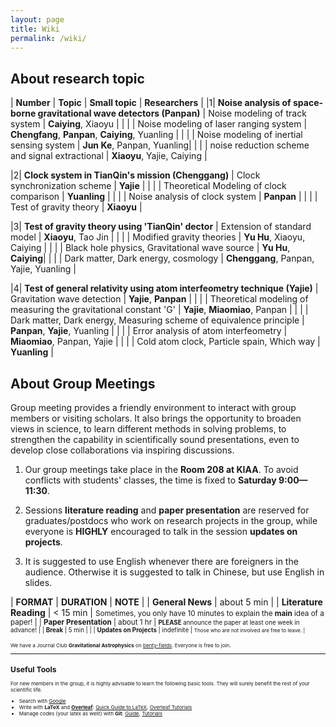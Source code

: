 ```yaml
---
layout: page
title: Wiki
permalink: /wiki/
---
```


<style>
table {
  font-family: arial, sans-serif;
  border-collapse: collapse;
  width: 100%;
}

td, th {
  border: 1px solid #dddddd;
  text-align: left;
  padding: 8px;
}

tr:nth-child(odd) {
  background-color: #dddddd;
}
</style>

## About research topic

| **Number** | **Topic** | **Small topic** | **Researchers** |
|1| **Noise analysis of space-borne gravitational wave detectors (Panpan)** | Noise modeling of track system | **Caiying**, Xiaoyu |
| | | Noise modeling of laser ranging system  | **Chengfang**, **Panpan**, **Caiying**, Yuanling |
| | | Noise modeling of inertial sensing system | **Jun Ke**, Panpan, Yuanling|
| | | noise reduction scheme and signal extractional | **Xiaoyu**, Yajie, Caiying |

|2| **Clock system in TianQin's mission (Chenggang)** | Clock synchronization scheme | **Yajie** |
| | | Theoretical Modeling of clock comparison  | **Yuanling** |
| | | Noise analysis of clock system | **Panpan** |
| | | Test of gravity theory | **Xiaoyu** |

|3| **Test of gravity theory using 'TianQin' dector** | Extension of standard model | **Xiaoyu**, Tao Jin |
| | | Modified gravity theories  | **Yu Hu**, Xiaoyu, Caiying |
| | | Black hole physics, Gravitational wave source | **Yu Hu**, **Caiying**|
| | | Dark matter, Dark energy, cosmology | **Chenggang**, Panpan, Yajie, Yuanling |

|4| **Test of general relativity using atom interfeometry technique (Yajie)** | Gravitation wave detection | **Yajie**, **Panpan** |
| | | Theoretical modeling of measuring the gravitational constant 'G'  | **Yajie**, **Miaomiao**, Panpan |
| | | Dark matter, Dark energy, Measuring scheme of equivalence principle | **Panpan**, **Yajie**, Yuanling |
| | | Error analysis of atom interfeometry | **Miaomiao**, Panpan, Yajie |
| | | Cold atom clock, Particle spain, Which way | **Yuanling** |

## About Group Meetings

Group meeting provides a friendly environment to interact with group
members or visiting scholars.  It also brings the opportunity to broaden views
in science, to learn different methods in solving problems, to strengthen the
capability in scientifically sound presentations, even to develop close
collaborations via inspiring discussions. 

1. Our group meetings take place in the <b>Room 208 at KIAA</b>. To avoid
   conflicts with students' classes, the time is fixed to <b>Saturday
   9:00—11:30</b>. 

2. Sessions **literature reading** and **paper presentation** are reserved for
   graduates/postdocs who work on research projects in the group, while
   everyone is <b>HIGHLY</b> encouraged to talk in the session **updates on
   projects**.

3. It is suggested to use English whenever there are foreigners in the
   audience.  Otherwise it is suggested to talk in Chinese, but use English in
   slides. 

| **FORMAT** | **DURATION** | **NOTE** |
| **General News** | about 5 min |
| **Literature Reading** | < 15 min | <small>Sometimes, you only have 10 minutes to explain the <b>main</b> idea of a paper! |
| **Paper Presentation** | about 1 hr | <small><b>PLEASE</b> announce the paper at least one week in advance! |
| **Break** | 5 min | |
| **Updates on Projects** | indefinite | <small>Those who are not involved are free to leave. |

<p></p>

We have a Journal Club **Gravitational Astrophysics** on
[benty-fields](https://benty-fields.com/). Everyone is free to join.

<p></p>

---

## Useful Tools

For new members in the group, it is highly advisable to learn the following basic tools. They will surely benefit the rest of your scientific life.

- Search with [Google](https://www.google.com/ncr)
- Write with **LaTeX** and [**Overleaf**](https://www.overleaf.com): [Quick Guide to LaTeX](https://www.overleaf.com/latex/templates/a-quick-guide-to-latex/fghqpfgnxggz), [Overleaf Tutorials](https://www.overleaf.com/learn/latex/Tutorials)
- Manage codes (your latex as well!) with **Git**: [Guide](http://rogerdudler.github.io/git-guide/), [Tutorials](https://www.atlassian.com/git/tutorials)
